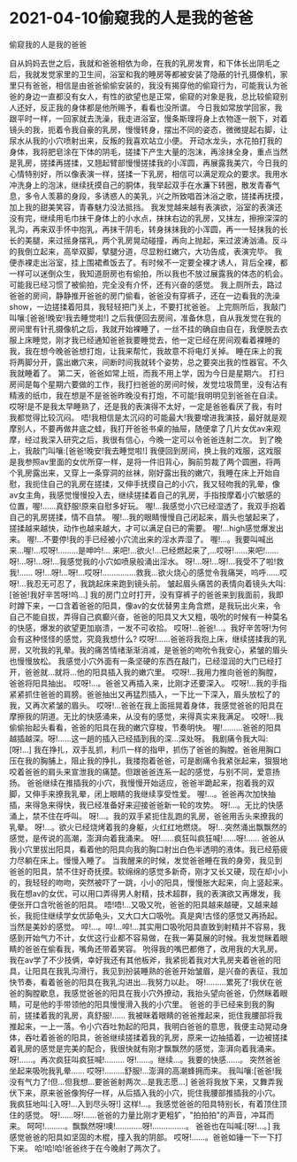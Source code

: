 # 2021-04-10偷窥我的人是我的爸爸



偷窥我的人是我的爸爸



自从妈妈去世之后，我就和爸爸相依为命，在我的乳房发育，和下体长出阴毛之后，我就发觉家里的卫生间，浴室和我的睡房等都被安装了隐蔽的针孔摄像机，家里只有爸爸，相信是由爸爸偷偷安装的，我没有揭穿他的偷窥行为，可能我认为爸爸的身边一直都没有女人，有性的欲望也是正常，偷窥的对象是我，总比较偷窥别人还好，反正我的身体都是他所赐予，看看也没所谓。
今日我如常放学回家，我跟平时一样，一回家就去洗澡，我走进浴室，慢条斯理将身上衣物逐一脱下，对着镜头的我，扼着令我自豪的乳房，慢慢转身，摆出不同的姿态，微微提起右脚，让尿水从我的小穴喷射出来，反叛的我喜欢站立小便。
开动水龙头，水花拍打我的身体，我将肥皂涂在下体的阴毛，搓揉下产生大量的泡沫，再涂抹全身，重点当然是乳房，搓揉再搓揉，又翘起臂部慢慢搓揉我的小浑圆，再展露我美穴，今日我的心情特别好，所以像表演一样，搓揉一下乳房，相信可以满足观众的要求。我用水冲洗身上的泡沫，继续抚摸自己的胴体，我举起双手在水濂下转圈，散发青春气息，多令人羡慕的身段，多诱惑人的美乳，兴之所致唱首沐浴之歌，搓揉再抚摸，加上我的甜美笑容，青春魅力没法抵挡。
我发觉越来越有表演欲，浴室的表演还没有完，继续用毛巾抹干身体上的小水点，抹抹右边的乳房，又抹左，擦擦深深的乳沟，再来双手怀中抱乳，再抹干阴毛，转身抹抹我的小浑圆，再一一轻抹我的长长的美腿，来过摇身摆乳，两个乳房晃动碰撞，再向上抛起，来过波涛汹涌。反斗的我倒立起来，高举双脚，擘腿分道，尽显粉红嫩穴，大功告成，表演完毕。
我便赤裸走出浴室，挂上围裙煮饭去了。有时候不一定要全裸才诱人，背后全裸，都一样可以迷倒众生，我知道厨房也有偷拍，所以我也不放过展露我的体态的机会。可能我已经习惯了被偷拍，完全没有介怀，还有兴奋的感觉。
我上厕所去，路过爸爸的房间，静静推开爸爸的房门偷看，爸爸没有穿裤子，还在一边看我的洗澡show，一边搓揉着阳具，我轻轻把门关上，不要打扰爸爸。
上完厕所后，我敲门叫嚷:[爸爸!晚安!我去睡觉啦!]
之后我便回去房间，准备休息，自从我发觉在我的房间里有针孔摄像机之后，我就开始裸睡了，一丝不挂的确自由自在，我便脱去衣服上床睡觉，刚才我已经通知爸爸我要睡觉去，他一定已经在房间观看着裸睡的我，我在想今晚爸爸想打炮，让我来帮忙，我故意不将电灯关掉。
睡在床上的我将两脚分开，露出嫩穴来，间断时间我就转个姿势，总之要突出我的性器官。不久我就睡着了。
第二天，爸爸如常上班，而我不用上学，因为今日是星期六。
打扫房间是每个星期六要做的工作，我打扫爸爸的房间时候，发觉垃圾筒里，没有沾有精液的纸巾，我在想是不是爸爸昨晚没有打炮，不可能!我明明见到爸爸在自渎。
哎呀!是不是我太早睡熟了，还是我的表演得不太好，一定是爸爸看厌了我，有时我都觉得比较沉闷。
唔!我相信是太沉闷的可能最大!我要增进我演技，最好就是观摩别人，不要再做井底之蛙，我打开爸爸书桌的抽屉，随便拿了几片女优av来观摩，经过我深入研究之后，我很有信心，今晚一定可以令爸爸连射二次。
到了晚上，我敲门叫嚷:[爸爸!晚安!我去睡觉啦!]
我便回到房间，换上我的戏服，这戏服是我参照av里面的女优所穿一样，是将一件旧背心，胸前剪裁了两个圆圈，将两个乳房露出来，又穿上一条穿洞的丝袜，刚好露出我的嫩穴，我睡在床上开始自慰，我扼住自己的乳房在搓揉，又伸手抚摸自己的小穴，我又轻吻我的乳晕，像av女主角，我感觉慢慢投入去，继续搓揉着自己的乳房，手指按摩着小穴敏感的位置，喔!……真舒服!原来自慰多好玩。
喔!…我感觉小穴已经湿透了，我双手抱着自己的乳房搓揉，情不自禁。
喔!…我的眼睛慢慢自己闭起来，眉头也皱起来了，搓揉越来越快，动作也越来越大，才可以满足自已的需要。
喔!…high感觉爆发出来。
喔!…不要停!我的手已经被小穴流出来的淫水弄湿了。
喔!…。我要叫喊出来…喔!…哎呀!………是呻吟!…
来吧!…欲火!…已经燃起来了,…哎呀!……来吧!……
呀!…呀!…呀!…我感觉我的小穴如喷泉般涌出淫水。
呀!…呀!…呀!…我受不了啦!救我!……
呀!…呀!…呀!…哎呀!……………救我…欲火烧心的感觉令我痛哭，呜呼……哎呀!…我忍无可忍了，我跳起床来跑到镜头前。
皱起眉头痛苦的表情向着镜头大叫:[爸爸!我好辛苦呀!呜...]
我的房门立时打开，没有穿裤子的爸爸来到我面前，我即时蹲下来，一口含着爸爸的阳具，像av的女优替男主角含燃，是我玩出火来，令自己不能自拔，弄得自己疯癫兴奋，爸爸的阳具又大又粗，吸吮的时候有一种莫名的快感，爆发的欲望更加崩溃，一发不可收拾。
哎呀!…爸爸!…。我好辛苦呀!为何会有这种怪怪的感觉，究竟我想什么?
哎呀!……爸爸将我抱上床，继续搓揉我的乳房，又吮我的乳晕。我的痛苦情绪渐渐消减，是爸爸的吻吮令我安心，紧皱的眉头也慢慢放松。
我感觉小穴外面有一条坚硬的东西在敲门，已经湿润的大门已经打开，爸爸就…就将…他的阳具插入我的嫩穴里。
哎呀!…我用力推向爸爸的胸膛，爸爸将阳具抽出。
哎呀!…。爸爸又再插入来，比刚才还要深入。
哎呀!…我的手指紧紧抓住爸爸的肩膀。爸爸抽出又再猛烈插入，一下比一下深入，眉头放松了的我，又再次紧皱的眉头。
哎呀!…爸爸在我上面摇晃着身体，我感觉爸爸的阳具在摩擦我的阴道。无比的快感涌来，从没有的感觉，来得真实来我满足。
咬呀!…我偷偷抬起头看看，爸爸的阳具在我的嫩穴穿梭，节奏明快。
喔!………爸爸的阳具越插越深。呀!……这一趟的插入已经插到我的深…深处呀。
我剧痛令我大叫:[呀!...]
我在挣扎，双手乱抓，利爪一样的指甲，抓伤了爸爸的胸膛。爸爸用胸口压在我的胸脯上，阻止我的挣扎，我搂抱着爸爸，可是剧痛令我紧张起来，狠狠地咬着爸爸的肩头来宣泄我的痛楚。但跟爸爸连系一起的感觉，与别不同，爱意扬扬。
爸爸继续在推插我的小穴，我慢慢开始适应，爸爸半跪起来，抱着我的双脚，又伸手来撩我乳晕，闭上眼睛的我继续享受性爱。
喔!…。爸爸再次加快抽插，来得急来得快，我已经准备好来迎接爸爸新一轮的攻势。
呀!…。无比的快感涌上，禁不住在呼叫。
呀!…。我的双手紧扼住乱跑的乳房，爸爸用舌头来撩我的乳晕。
呀!…。欲火已经烧烤着我的身躯，火红红地燃烧。
呀!…突然涌出飘飘然的感觉，是传说的高潮，澎湃向着我涌来。
呀!……疯狂叫疯狂喊!……呀!……
爸爸从我小穴里拔出阳具，看着他的阳具向我的胸口射出白色半透明的液体。我已经筋疲力尽躺在床上。慢慢入睡了。
当我醒来的时候，发觉爸爸睡在我的身旁，我见到爸爸的阳具，禁不住好奇抚摸。软绵绵的感觉多新奇，刚才又长又硬，现在却小小的，我轻轻的吻吻，突然被吓了一跳，小小的阳具，慢慢胀大起来，向上竖起来。
我在想av的女优，可以用口弄得男人射精，技术超群，我的表演欲又再爆发，我便张开口含吮爸爸的阳具。
唔!唔!…又吸又吮，爸爸的阳具越来越硬，又越来越长，我扼住继续学女优舔龟头，又大口大口吸吮。真是爽!古怪的感觉又再扬起。当然是美妙的感觉。
啐!…。啐!…啐!…其实用口吸吮阳具直致到射精并不容易，我感到开始气力不计，女优这行业都不容易做，在我一筹莫展的时候。我发觉眯着眼睛的爸爸在偷看我，嘴角还带着笑容。
吮得我的嘴巴都倦了，改用我的大乳房。我在av学了不少技俩，幸好我还有其他板斧，我紧扼着我对大乳房夹着爸爸的阳具，让阳具在我乳沟滑行，我见到扮装睡熟的爸爸开始皱眉，是兴奋的表征，我加快节奏，看着爸爸的阳具在我乳沟进出…我努力以赴。
呀!………累死了!我伏在爸爸的胸膛歇息，我感觉爸爸的阳具在我小穴外撩动，我抬头望向爸爸，仍然眯着眼睛，可是他的手带领他的阳具慢慢滑入我的小穴里。
爸爸的手已经来到我的胸前，搓揉着我的乳房，真舒服!……
我被眯着眼睛的爸爸推起来，扼住我腰部将我推起来，一上一落。令小穴吞吐勃起的阳具，我明白爸爸的意思，我便主动晃动身体，吞吐着爸爸的阳具，爸爸继续搓揉着我的乳房，原来一边抽插着，一边被搓揉着乳房的感觉是完美的配合，我很快就有刚才飘飘然的感觉，澎湃向着我涌来。
呀!……。再次疯狂叫疯狂喊!………
呀!……。继续…。我要的快感……。
突然爸爸坐起来吸吮我乳晕……
哎呀!………舒服!…澎湃的高潮蜂拥而来。
我叫嚷:[爸爸!我没有气力了!但...但我想...要爸爸射两次...是我志愿...]
爸爸将我放下来，又舞弄我伏下来，原来爸爸像狗仔一样，从后插入我的小穴，扼住我腰部推插我的小穴。
我疯狂地叫:[入呀!...入到尽头呀!]
这样!…。我感觉爸爸的阳具特别长，有着顶住顶住的感觉。
呀!……呀!……爸爸的力量比刚才更粗犷，"拍拍拍"的声音，冲耳而来。
呵呵!………。飘飘然呀!噢!…………呀!……………。
爸爸也在叫喊:[呀!...。]
我感觉爸爸的阳具如坚固的木棍，撞入我的阴部。
哎呀!……。爸爸如锤一下一下打下来。
哈!哈!哈!爸爸终于在今晚射了两次了。


